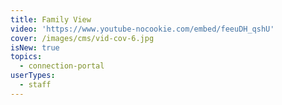 ```yaml
---
title: Family View
video: 'https://www.youtube-nocookie.com/embed/feeuDH_qshU'
cover: /images/cms/vid-cov-6.jpg
isNew: true
topics:
  - connection-portal
userTypes:
  - staff
---
```

